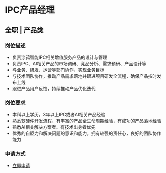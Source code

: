 
# IPC产品经理
## 全职  |  产品类
### 

### 岗位描述
- 负责涂鸦智能IPC相关增值服务产品的设计与管理
- 负责IPC、AI相关产品的市场调研、竞品分析、需求预研、产品设计等
- 与业务、研发、运营等部门协作，实现业务目标
- 与技术团队协作，推动产品需求落地并跟进项目研发全流程，确保产品按时发布上线
- 跟进产品用户反馈，持续推动产品优化迭代
### 岗位要求
- 本科以上学历，3年以上IPC或者AI相关产品经验
- 熟悉软硬件开发流程，有丰富的产品全生命周期经验，有成功的产品落地经验
- 熟悉AI相关解决方案者、有技术出身者优先
- 优秀的自驱力和解决问题的意识和能力，拥有较强的责任心，良好的团队协作能力
### 申请方式
- <a href="mailto:hr@tuya.com?subject=求职简历-IPC产品经理-来自GitHub">立即申请</a>